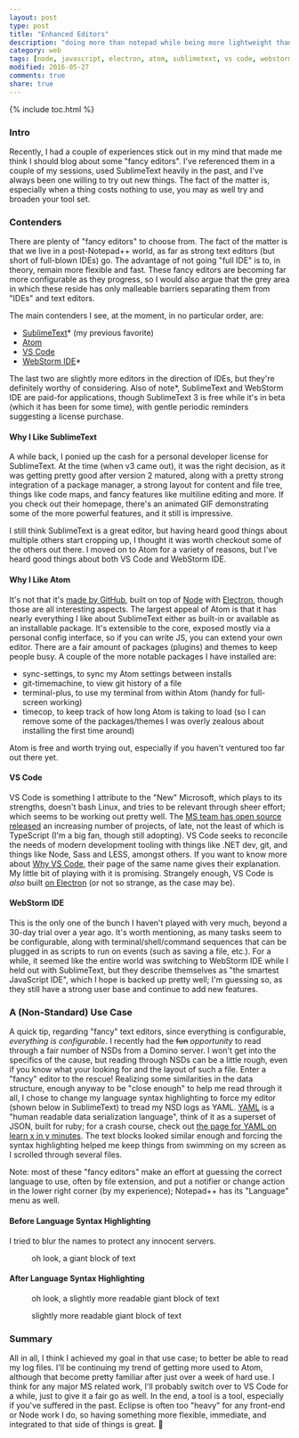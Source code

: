 ```yaml
---
layout: post
type: post
title: "Enhanced Editors"
description: "doing more than notepad while being more lightweight than a full IDE"
category: web
tags: [node, javascript, electron, atom, sublimetext, vs code, webstorm ide]
modified: 2016-05-27
comments: true
share: true
---
```


{% include toc.html %}
### Intro
Recently, I had a couple of experiences stick out in my mind that made me think I should blog about some "fancy editors". I've referenced them in a couple of my sessions, used SublimeText heavily in the past, and I've always been one willing to try out new things. The fact of the matter is, especially when a thing costs nothing to use, you may as well try and broaden your tool set.

### Contenders
There are plenty of "fancy editors" to choose from. The fact of the matter is that we live in a post-Notepad++ world, as far as strong text editors (but short of full-blown IDEs) go. The advantage of not going "full IDE" is to, in theory, remain more flexible and fast. These fancy editors are becoming far more configurable as they progress, so I would also argue that the grey area in which these reside has only malleable barriers separating them from "IDEs" and text editors.

The main contenders I see, at the moment, in no particular order, are:

- [SublimeText](https://www.sublimetext.com/)* (my previous favorite)
- [Atom](https://atom.io/)
- [VS Code](https://code.visualstudio.com/)
- [WebStorm IDE](https://www.jetbrains.com/webstorm/)*

The last two are slightly more editors in the direction of IDEs, but they're definitely worthy of considering. Also of note*, SublimeText and WebStorm IDE are paid-for applications, though SublimeText 3 is free while it's in beta (which it has been for some time), with gentle periodic reminders suggesting a license purchase.

#### Why I Like SublimeText
A while back, I ponied up the cash for a personal developer license for SublimeText. At the time (when v3 came out), it was the right decision, as it was getting pretty good after version 2 matured, along with a pretty strong integration of a package manager, a strong layout for content and file tree, things like code maps, and fancy features like multiline editing and more. If you check out their homepage, there's an animated GIF demonstrating some of the more powerful features, and it still is impressive.

I still think SublimeText is a great editor, but having heard good things about multiple others start cropping up, I thought it was worth checkout some of the others out there. I moved on to Atom for a variety of reasons, but I've heard good things about both VS Code and WebStorm IDE.

#### Why I Like Atom
It's not that it's [made by GitHub](https://github.com/atom/atom), built on top of [Node](https://nodejs.org/) with [Electron](http://electron.atom.io/), though those are all interesting aspects. The largest appeal of Atom is that it has nearly everything I like about SublimeText either as built-in or available as an installable package. It's extensible to the core, exposed mostly via a personal config interface, so if you can write JS, you can extend your own editor. There are a fair amount of packages (plugins) and themes to keep people busy. A couple of the more notable packages I have installed are:

- sync-settings, to sync my Atom settings between installs
- git-timemachine, to view git history of a file
- terminal-plus, to use my terminal from within Atom (handy for full-screen working)
- timecop, to keep track of how long Atom is taking to load (so I can remove some of the packages/themes I was overly zealous about installing the first time around)

Atom is free and worth trying out, especially if you haven't ventured too far out there yet.

#### VS Code
VS Code is something I attribute to the "New" Microsoft, which plays to its strengths, doesn't bash Linux, and tries to be relevant through sheer effort; which seems to be working out pretty well. The [MS team has open source released](https://github.com/microsoft) an increasing number of projects, of late, not the least of which is TypeScript (I'm a big fan, though still adopting). VS Code seeks to reconcile the needs of modern development tooling with things like .NET dev, git, and things like Node, Sass and LESS, amongst others. If you want to know more about [Why VS Code](https://code.visualstudio.com/Docs/editor/whyvscode), their page of the same name gives their explanation. My little bit of playing with it is promising. Strangely enough, VS Code is _also_ built [on Electron](http://electron.atom.io/) (or not so strange, as the case may be).

#### WebStorm IDE
This is the only one of the bunch I haven't played with very much, beyond a 30-day trial over a year ago. It's worth mentioning, as many tasks seem to be configurable, along with terminal/shell/command sequences that can be plugged in as scripts to run on events (such as saving a file, etc.). For a while, it seemed like the entire world was switching to WebStorm IDE while I held out with SublimeText, but they describe themselves as "the smartest JavaScript IDE", which I hope is backed up pretty well; I'm guessing so, as they still have a strong user base and continue to add new features.

### A (Non-Standard) Use Case
A quick tip, regarding "fancy" text editors, since everything is configurable, _everything is configurable_. I recently had the ~~fun~~ _opportunity_ to read through a fair number of NSDs from a Domino server. I won't get into the specifics of the cause, but reading through NSDs can be a little rough, even if you know what your looking for and the layout of such a file. Enter a "fancy" editor to the rescue! Realizing some similarities in the data structure, enough anyway to be "close enough" to help me read through it all, I chose to change my language syntax highlighting to force my editor (shown below in SublimeText) to tread my NSD logs as YAML. [YAML](http://yaml.org/) is a "human readable data serialization language", think of it as a superset of JSON, built for ruby; for a crash course, check out [the page for YAML on learn x in y minutes](https://learnxinyminutes.com/docs/yaml/). The text blocks looked similar enough and forcing the syntax highlighting helped me keep things from swimming on my screen as I scrolled through several files.

Note: most of these "fancy editors" make an effort at guessing the correct language to use, often by file extension, and put a notifier or change action in the lower right corner (by my experience); Notepad++ has its "Language" menu as well.

#### Before Language Syntax Highlighting
I tried to blur the names to protect any innocent servers.

<figure>
  <amp-img src="/assets/images/post_images/nsd_beforeHighlighting.png"
  alt="oh look, a giant block of text"
  width="1500" height="1039"
  layout="responsive"></amp-img>
 <figcaption>oh look, a giant block of text</figcaption>
</figure>

#### After Language Syntax Highlighting
<figure>
  <amp-img src="/assets/images/post_images/nsd_afterHighlighting1.png"
  alt="oh look, a slightly more readable giant block of text"
  width="1500" height="1041"
  layout="responsive"></amp-img>
 <figcaption>oh look, a slightly more readable giant block of text</figcaption>
</figure>

<figure>
  <amp-img src="/assets/images/post_images/nsd_afterHighlighting2.png"
  alt="slightly more readable giant block of text"
  width="1261" height="1044"
  layout="responsive"></amp-img>
 <figcaption>slightly more readable giant block of text</figcaption>
</figure>

### Summary
All in all, I think I achieved my goal in that use case; to better be able to read my log files. I'll be continuing my trend of getting more used to Atom, although that become pretty familiar after just over a week of hard use. I think for any major MS related work, I'll probably switch over to VS Code for a while, just to give it a fair go as well. In the end, a tool is a tool, especially if you've suffered in the past. Eclipse is often too "heavy" for any front-end or Node work I do, so having something more flexible, immediate, and integrated to that side of things is great. 🍻
